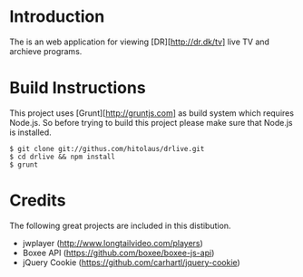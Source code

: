 # Introduction

The is an web application for viewing [DR][http://dr.dk/tv] live TV and archieve programs.

# Build Instructions

This project uses [Grunt][http://gruntjs.com] as build system which requires Node.js. So before
trying to build this project please make sure that Node.js is installed.

    $ git clone git://githus.com/hitolaus/drlive.git
    $ cd drlive && npm install
    $ grunt

# Credits

The following great projects are included in this distibution.

* jwplayer (http://www.longtailvideo.com/players)
* Boxee API (https://github.com/boxee/boxee-js-api)
* jQuery Cookie (https://github.com/carhartl/jquery-cookie)
